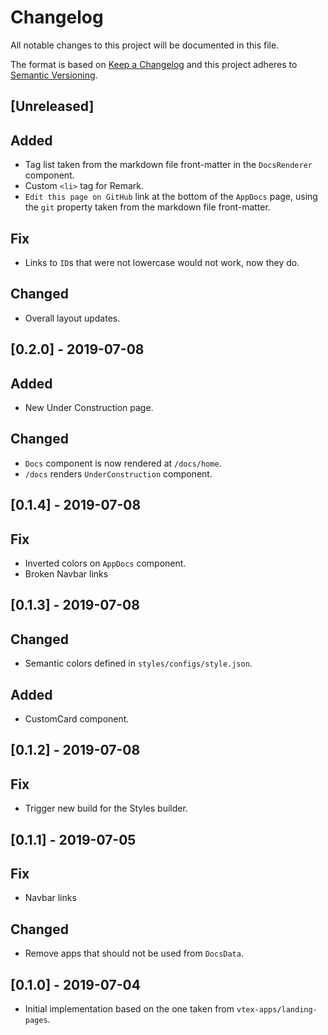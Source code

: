 # Changelog

All notable changes to this project will be documented in this file.

The format is based on [Keep a Changelog](http://keepachangelog.com/en/1.0.0/)
and this project adheres to [Semantic Versioning](http://semver.org/spec/v2.0.0.html).

## [Unreleased]
## Added

- Tag list taken from the markdown file front-matter in the `DocsRenderer` component.
- Custom `<li>` tag for Remark.
- `Edit this page on GitHub` link at the bottom of the `AppDocs` page, using the `git` property taken from the markdown file front-matter.

## Fix

- Links to `ID`s that were not lowercase would not work, now they do.

## Changed

- Overall layout updates. 

## [0.2.0] - 2019-07-08
## Added

- New Under Construction page.

## Changed

- `Docs` component is now rendered at `/docs/home`.
- `/docs` renders `UnderConstruction` component.

## [0.1.4] - 2019-07-08
## Fix

- Inverted colors on `AppDocs` component.
- Broken Navbar links

## [0.1.3] - 2019-07-08
## Changed

- Semantic colors defined in `styles/configs/style.json`.

## Added

- CustomCard component.

## [0.1.2] - 2019-07-08
## Fix

- Trigger new build for the Styles builder.

## [0.1.1] - 2019-07-05
## Fix

- Navbar links

## Changed

- Remove apps that should not be used from `DocsData`.

## [0.1.0] - 2019-07-04

- Initial implementation based on the one taken from `vtex-apps/landing-pages`.
